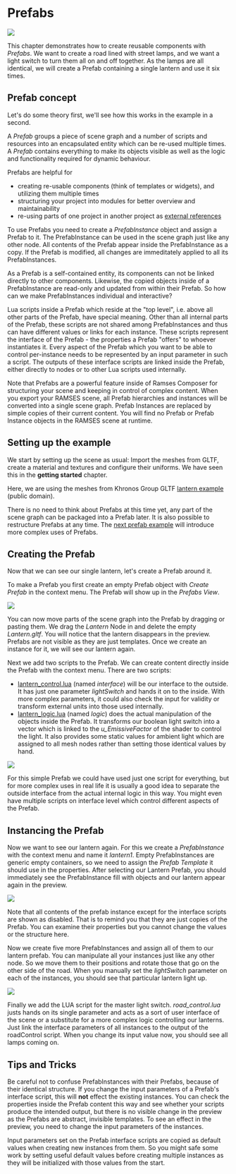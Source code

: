 <!--
SPDX-License-Identifier: MPL-2.0

This file is part of Ramses Composer
(see https://github.com/GENIVI/ramses-composer-docs).

This Source Code Form is subject to the terms of the Mozilla Public License, v. 2.0.
If a copy of the MPL was not distributed with this file, You can obtain one at http://mozilla.org/MPL/2.0/.
-->
# Prefabs

![](docs/title.png)

This chapter demonstrates how to create reusable components with _Prefabs_. We want to create a road lined with street lamps, and we want a light switch to turn them all on and off together. As the lamps are all identical, we will create a Prefab containing a single lantern and use it six times.

## Prefab concept

Let's do some theory first, we'll see how this works in the example in a second.

A _Prefab_ groups a piece of scene graph and a number of scripts and resources into an encapsulated entity which can be re-used multiple times. A _Prefab_ contains everything to make its objects visible as well as the logic and functionality required for dynamic behaviour.

Prefabs are helpful for

* creating re-usable components (think of templates or widgets), and utilizing them multiple times
* structuring your project into modules for better overview and maintainability
* re-using parts of one project in another project as [external references](../external_references/manual.md)

To use Prefabs you need to create a _PrefabInstance_ object and assign a Prefab to it. The PrefabInstance can be used in the scene graph just like any other node. All contents of the Prefab appear inside the PrefabInstance as a copy. If the Prefab is modified, all changes are immeditately applied to all its PrefabInstances.

As a Prefab is a self-contained entity, its components can not be linked directly to other components. Likewise, the copied objects inside of a PrefabInstance are read-only and updated from within their Prefab. So how can we make PrefabInstances individual and interactive?

Lua scripts inside a Prefab which reside at the "top level", i.e. above all other parts of the Prefab, have special meaning. Other than all internal parts of the Prefab, these scripts are not shared among PrefabInstances and thus can have different values or links for each instance. These scripts represent the interface of the Prefab - the properties a Prefab "offers" to whoever instantiates it. Every aspect of the Prefab which you want to be able to control per-instance needs to be represented by an input parameter in such a script. The outputs of these interface scripts are linked inside the Prefab, either directly to nodes or to other Lua scripts used internally.

Note that Prefabs are a powerful feature inside of Ramses Composer for structuring your scene and keeping in control of complex content. When you export your RAMSES scene, all Prefab hierarchies and instances will be converted into a single scene graph. Prefab Instances are replaced by simple copies of their current content. You will find no Prefab or Prefab Instance objects in the RAMSES scene at runtime.

## Setting up the example

We start by setting up the scene as usual: Import the meshes from GLTF, create a material and textures and configure their uniforms. We have seen this in the __getting started__ chapter.

Here, we are using the meshes from Khronos Group GLTF [lantern example](https://github.com/KhronosGroup/glTF-Sample-Models/tree/master/2.0/Lantern/glTF) (public domain).

There is no need to think about Prefabs at this time yet, any part of the scene graph can be packaged into a Prefab later. It is also possible to restructure Prefabs at any time. The [next prefab example](../nested_prefabs/manual.md) will introduce more complex uses of Prefabs. 

## Creating the Prefab

Now that we can see our single lantern, let's create a Prefab around it.

To make a Prefab you first create an empty Prefab object with _Create Prefab_ in the context menu. The Prefab will show up in the _Prefabs View_.

![](docs/empty_prefab.png)

You can now move parts of the scene graph into the Prefab by dragging or pasting them. We drag the _Lantern_ Node in and delete the empty _Lantern.gltf_. You will notice that the lantern disappears in the preview. Prefabs are not visible as they are just templates. Once we create an instance for it, we will see our lantern again.

Next we add two scripts to the Prefab. We can create content directly inside the Prefab with the context menu. There are two scripts:

* [lantern_control.lua](lua/lantern_control.lua) (named _interface_) will be our interface to the outside. It has just one parameter _lightSwitch_ and hands it on to the inside. With more complex parameters, it could also check the input for validity or transform external units into those used internally.
* [lantern_logic.lua](lua/lantern_logic.lua) (named _logic_) does the actual manipulation of the objects inside the Prefab. It transforms our boolean light switch into a vector which is linked to the *u_EmissiveFactor* of the shader to control the light. It also provides some static values for ambient light which are assigned to all mesh nodes rather than setting those identical values by hand.

![](docs/prefab.png)

For this simple Prefab we could have used just one script for everything, but for more complex uses in real life it is usually a good idea to separate the outside interface from the actual internal logic in this way. You might even have multiple scripts on interface level which control different aspects of the Prefab.

## Instancing the Prefab

Now we want to see our lantern again. For this we create a _PrefabInstance_ with the context menu and name it _lantern1_. Empty PrefabInstances are generic empty containers, so we need to assign the _Prefab Template_ it should use in the properties. After selecting our Lantern Prefab, you should immediately see the PrefabInstance fill with objects and our lantern appear again in the preview.

![](docs/prefab_instance.png)

Note that all contents of the prefab instance except for the interface scripts are shown as disabled. That is to remind you that they are just copies of the Prefab. You can examine their properties but you cannot change the values or the structure here.

Now we create five more PrefabInstances and assign all of them to our lantern prefab. You can manipulate all your instances just like any other node. So we move them to their positions and rotate those that go on the other side of the road. When you manually set the _lightSwitch_ parameter on each of the instances, you should see that particular lantern light up.

![](docs/result.png)

Finally we add the LUA script for the master light switch. *road_control.lua* justs hands on its single parameter and acts as a sort of user interface of the scene or a substitute for a more complex logic controlling our lanterns. Just link the interface parameters of all instances to the output of the roadControl script. When you change its input value now, you should see all lamps coming on.

## Tips and Tricks

Be careful not to confuse PrefabInstances with their Prefabs, because of their identical structure. If you change the input parameters of a Prefab's interface script, this will **not** effect the existing instances. You can check the properties inside the Prefab content this way and see whether your scripts produce the intended output, but there is no visible change in the preview as the Prefabs are abstract, invisible templates. To see an effect in the preview, you need to change the input parameters of the instances.

Input parameters set on the Prefab interface scripts are copied as default values when creating new instances from them. So you might safe some work by setting useful default values before creating multiple instances as they will be initialized with those values from the start.



